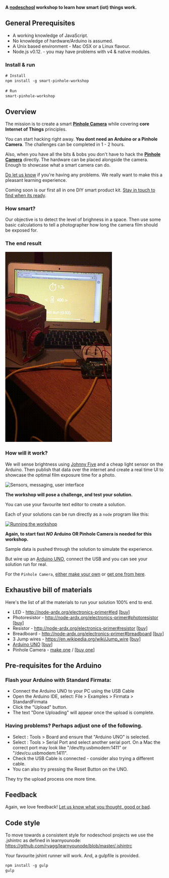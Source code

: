 **A [nodeschool][1] workshop to learn how smart (iot) things work.**

## General Prerequisites

* A working knowledge of JavaScript.
* No knowledge of hardware/Arduino is assumed.
* A Unix based environment - Mac OSX or a Linux flavour.
* Node.js v0.12. - you may have problems with v4 & native modules.

### Install & run

```shell
# Install
npm install -g smart-pinhole-workshop

# Run
smart-pinhole-workshop
```

## Overview

The mission is to create a smart [__Pinhole Camera__][4] while covering __core Internet of Things__ principles.

You can start hacking right away. **You dont need an Arduino or a Pinhole Camera**. The challenges can be completed in 1 - 2 hours. 

Also, when you have all the bits & bobs you don't have to hack the [__Pinhole Camera__][4] directly. The hardware can be placed alongside the camera. Enough to showcase what a smart camera can do.

[Do let us know](mailto:hello@cardboardiot.com?subject=problems) if you're having any problems. We really want to make this a pleasant learning experience.

Coming soon is our first all in one DIY smart product kit. [Stay in touch to find when its ready](http://cardboardiot.com).

### How smart?

Our objective is to detect the level of brighness in a space. Then use some basic calculations to tell a photographer how long the camera film should be exposed for.

### The end result

![Camera, arduino and lightmeter setup](docs/smart-pinhole-camera-setup.gif)

### How will it work?

We will sense brightness using [Johnny Five](http://johnny-five.io) and a cheap light sensor on the Arduino. Then publish that data over the internet and create a real time UI to showcase the optimal film exposure time for a photo.

![Sensors, messaging, user interface ](https://rawgit.com/CardboardIoT/smart-pinhole-workshop/master/docs/smart-pinhole-flow.svg)

**The workshop will pose a challenge, and test your solution.**

You can use your favourite text editor to create a solution.

Each of your solutions can be run directly as a `node` program like this:

[![Running the workshop](https://asciinema.org/a/7j43i5cvd3upi90aagharrfcz.png)](https://asciinema.org/a/7j43i5cvd3upi90aagharrfcz?autoplay=1&speed=1.5)

**Again, to start fast _NO_ Arduino OR Pinhole Camera is needed for this workshop.**

Sample data is pushed through the solution to simulate the experience.

But wire up an [Arduino UNO][2], connect the USB and you can see your solution run for real.

For the `Pinhole Camera`, [either make your own][3] or [get one from here][4].

## Exhaustive bill of materials

Here's the list of all the materials to run your solution 100% end to end.

- LED - http://node-ardx.org/electronics-primer#led [[buy][5]]
- Photoresistor - http://node-ardx.org/electronics-primer#photoresistor [[buy][6]]
- Resistor - http://node-ardx.org/electronics-primer#resistor [[buy][7]]
- Breadboard - http://node-ardx.org/electronics-primer#breadboard [[buy][8]]
- 3 Jump wires - https://en.wikipedia.org/wiki/Jump_wire [[buy][9]]
- [Arduino UNO][2] [[buy][10]]
- Pinhole Camera - [make one][3] / [[buy one][4]]

## Pre-requisites for the Arduino

### Flash your Arduino with Standard Firmata:

- Connect the Arduino UNO to your PC using the USB Cable
- Open the Arduino IDE, select: File > Examples > Firmata > StandardFirmata
- Click the "Upload" button.
- The text "Done Uploading" will appear once the upload is complete.

### Having problems? Perhaps adjust one of the following.

* Select : Tools > Board and ensure that "Arduino UNO" is selected.
* Select : Tools > Serial Port and select another serial port.
   On a Mac the correct port may look like "/dev/tty.usbmodem:1411" or "/dev/cu.usbmodem:1411".
* Check the USB Cable is connected - consider also trying a different cable.
* You can also try pressing the Reset Button on the UNO.

They try the upload process one more time.

## Feedback

Again, we love feedback! [Let us know what you thought, good or bad](mailto:hello@cardboardiot.com?subject=Demo+workshop+feedback).

## Code style

To move towards a consistent style for nodeschool projects we use the .jshintrc
as defined in learnyounode: https://github.com/rvagg/learnyounode/blob/master/.jshintrc

Your favourite jshint runner will work. And, a gulpfile is provided.

```shell
npm install -g gulp
gulp
```


[1]: http://nodeschool.io/
[2]: https://www.arduino.cc/en/Main/ArduinoBoardUno
[3]: http://www.instructables.com/id/How-To-Make-A-Pinhole-Camera/
[4]: http://thepopuppinholecompany.com/viddy
[5]: https://www.adafruit.com/products/299
[6]: https://www.adafruit.com/products/161
[7]: http://www.amazon.com/E-Projects-10k-Resistors-Watt-Pieces/dp/B00BWYS9BA
[8]: https://www.adafruit.com/products/64
[9]: http://www.amazon.com/Breadboard-Jumper-Wire-75pcs-pack/dp/B0040DEI9M
[10]: https://www.adafruit.com/products/50
